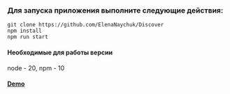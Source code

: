 ### Для запуска приложения выполните следующие действия:

```
git clone https://github.com/ElenaNaychuk/Discover
npm install
npm run start
```

#### Необходимые для работы версии
node - 20,
npm - 10

#### [Demo](https://elenanaychuk.github.io/Discover/)


